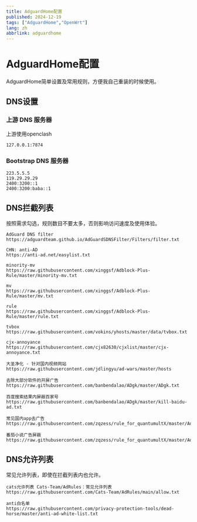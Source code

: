 ```yaml
---
title: AdguardHome配置
published: 2024-12-19
tags: ["AdguardHome","OpenWrt"]
lang: zh
abbrlink: adguardhome
---
```


# AdguardHome配置

AdguardHome简单设置及常用规则，方便我自己重装的时候使用。

## DNS设置

### 上游 DNS 服务器

上游使用openclash

```code
127.0.0.1:7874
```

### Bootstrap DNS 服务器

```
223.5.5.5
119.29.29.29
2400:3200::1
2400:3200:baba::1
```

## DNS拦截列表

按照需求勾选，规则数目不要太多，否则影响访问速度及使用体验。

```code
AdGuard DNS filter
https://adguardteam.github.io/AdGuardSDNSFilter/Filters/filter.txt

CHN: anti-AD
https://anti-ad.net/easylist.txt

minority-mv
https://raw.githubusercontent.com/xinggsf/Adblock-Plus-Rule/master/minority-mv.txt

mv
https://raw.githubusercontent.com/xinggsf/Adblock-Plus-Rule/master/mv.txt

rule
https://raw.githubusercontent.com/xinggsf/Adblock-Plus-Rule/master/rule.txt

tvbox
https://raw.githubusercontent.com/vokins/yhosts/master/data/tvbox.txt

cjx-annoyance
https://raw.githubusercontent.com/cjx82630/cjxlist/master/cjx-annoyance.txt

大圣净化 - 针对国内视频网站
https://raw.githubusercontent.com/jdlingyu/ad-wars/master/hosts

去除大部分软件的开屏广告
https://raw.githubusercontent.com/banbendalao/ADgk/master/ADgk.txt

百度搜索结果内屏蔽百家号
https://raw.githubusercontent.com/banbendalao/ADgk/master/kill-baidu-ad.txt

常见国内app去广告
https://raw.githubusercontent.com/zqzess/rule_for_quantumultX/master/AdguardHome/TVAdBlock.txt

番茄小说广告屏蔽
https://raw.githubusercontent.com/zqzess/rule_for_quantumultX/master/AdguardHome/FanQieNovel.txt
```

## DNS允许列表

常见允许列表，即使在拦截列表内也允许。

```code
cats允许列表 Cats-Team/AdRules：常见允许列表
https://raw.githubusercontent.com/Cats-Team/AdRules/main/allow.txt

anti白名单
https://raw.githubusercontent.com/privacy-protection-tools/dead-horse/master/anti-ad-white-list.txt
```
